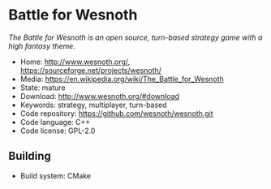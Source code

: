 # Battle for Wesnoth

_The Battle for Wesnoth is an open source, turn-based strategy game with a high fantasy theme._

- Home: http://www.wesnoth.org/, https://sourceforge.net/projects/wesnoth/
- Media: https://en.wikipedia.org/wiki/The_Battle_for_Wesnoth
- State: mature
- Download: http://www.wesnoth.org/#download
- Keywords: strategy, multiplayer, turn-based
- Code repository: https://github.com/wesnoth/wesnoth.git
- Code language: C++
- Code license: GPL-2.0

## Building

- Build system: CMake

